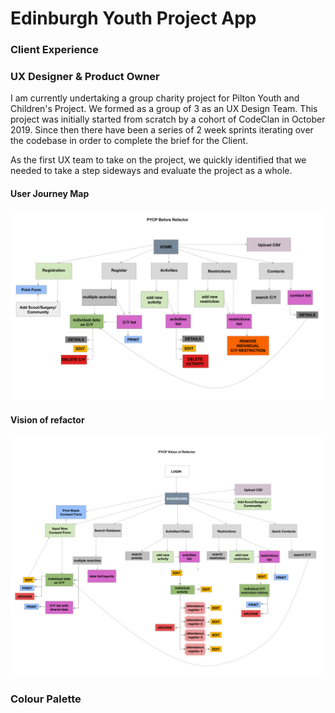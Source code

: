 # Edinburgh Youth Project App
  ### Client Experience

### UX Designer & Product Owner

I am currently undertaking a group charity project for Pilton Youth and Children's Project. We formed as a group of 3 as an UX Design Team. This project was initially started from scratch by a cohort of CodeClan in October 2019. Since then there have been a series of 2 week sprints iterating over the codebase in order to complete the brief for the Client. 

As the first UX team to take on the project, we quickly identified that we needed to take a step sideways and evaluate the project as a whole.


#### User Journey Map


<img src="./images/before-refactor-pycp.png" alt="Before refactor diagram" width="500" />

#### Vision of refactor

![user journey refactor](images/vision-refactor-pycp.png)



### Colour Palette



